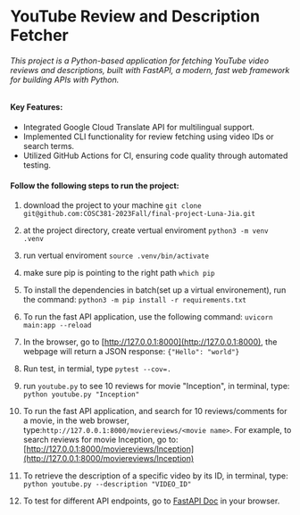 # YouTube Review and Description Fetcher

###### This project is a Python-based application for fetching YouTube video reviews and descriptions, built with FastAPI, a modern, fast web framework for building APIs with Python.
#### Key Features:
- Integrated Google Cloud Translate API for multilingual support.
- Implemented CLI functionality for review fetching using video IDs or search terms.
- Utilized GitHub Actions for CI, ensuring code quality through automated testing.



#### Follow the following steps to run the project:

1. download the project to your machine
`git clone git@github.com:COSC381-2023Fall/final-project-Luna-Jia.git`

2. at the project directory, create vertual enviroment
`python3 -m venv .venv`

3. run vertual enviroment
`source .venv/bin/activate`

4. make sure pip is pointing to the right path
`which pip`

5. To install the dependencies in batch(set up a virtual environement), run the command:
	`python3 -m pip install -r requirements.txt`

6. To run the fast API application, use the following command:
`uvicorn main:app --reload`

7. In the browser, go to [http://127.0.0.1:8000](http://127.0.0.1:8000), the webpage will return a JSON response:
 `{"Hello": "world"}`

8. Run test, in termial, type `pytest --cov=.`

9. run `youtube.py` to see 10 reviews for movie "Inception", in terminal, type:
`python youtube.py "Inception"`

10. To run the fast API application, and search for 10 reviews/comments for a movie, in the web browser, type:`http://127.0.0.1:8000/moviereviews/<movie name>`. For example, to search reviews for movie Inception, go to: 
[http://127.0.0.1:8000/moviereviews/Inception](http://127.0.0.1:8000/moviereviews/Inception)

11. To retrieve the description of a specific video by its ID, in terminal, type:
`python youtube.py --description "VIDEO_ID"`

12. To test for different API endpoints, go to [FastAPI Doc](http://127.0.0.1:8000/docs) in your browser.

